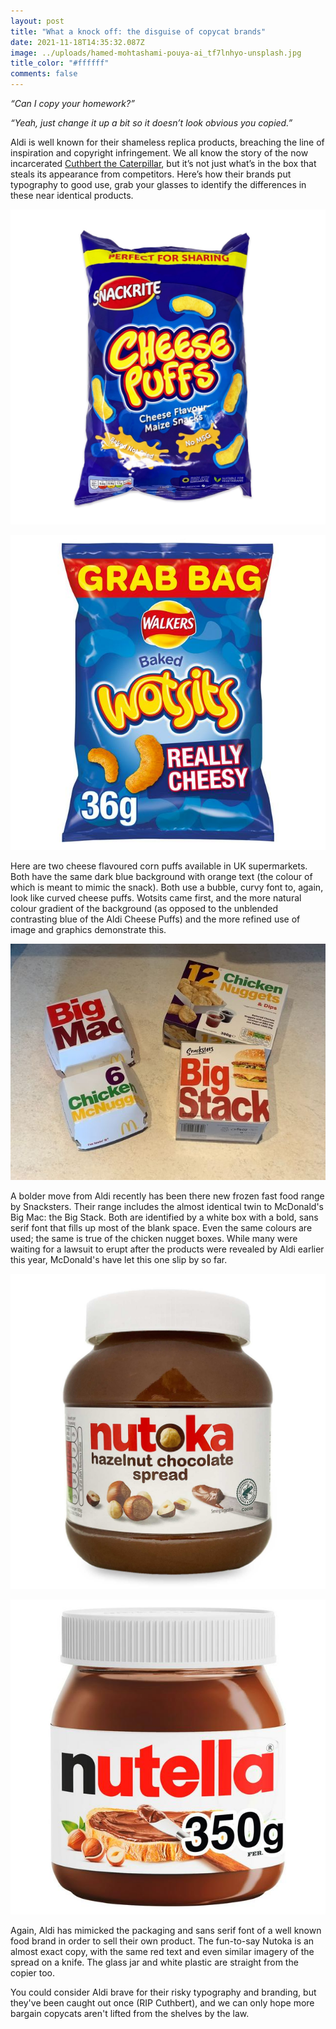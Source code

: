 ```yaml
---
layout: post
title: "What a knock off: the disguise of copycat brands"
date: 2021-11-18T14:35:32.087Z
image: ../uploads/hamed-mohtashami-pouya-ai_tf7lnhyo-unsplash.jpg
title_color: "#ffffff"
comments: false
---
```

*“Can I copy your homework?”*

*“Yeah, just change it up a bit so it doesn’t look obvious you copied.”*

Aldi is well known for their shameless replica products, breaching the line of inspiration and copyright infringement. We all know the story of the now incarcerated [Cuthbert the Caterpillar](https://www.chroniclelive.co.uk/news/tv/aldi-cuthbert-caterpillar-christmas-advert-22144600), but it’s not just what’s in the box that steals its appearance from competitors. Here’s how their brands put typography to good use, grab your glasses to identify the differences in these near identical products.

![](../uploads/cheese-puffs.png "Aldi's Cheese Puffs")

![](../uploads/wotsits.jpg "Walker's Wotsits")

 Here are two cheese flavoured corn puffs available in UK supermarkets. Both have the same dark blue background with orange text (the colour of which is meant to mimic the snack). Both use a bubble, curvy font to, again, look like curved cheese puffs. Wotsits came first, and the more natural colour gradient of the background (as opposed to the unblended contrasting blue of the Aldi Cheese Puffs) and the more refined use of image and graphics demonstrate this.

![Image: Kent Live](../uploads/0_i-compared-aldis-new-fast-food-range-to-mcdonalds-and-there-was-a-clear-winnerthe-supermarket-cha.jpg "McDonald's and Aldi's products side by side (Kent Live)")

A bolder move from Aldi recently has been there new frozen fast food range by Snacksters. Their range includes the almost identical twin to McDonald's Big Mac: the Big Stack. Both are identified by a white box with a bold, sans serif font that fills up most of the blank space. Even the same colours are used; the same is true of the chicken nugget boxes. While many were waiting for a lawsuit to erupt after the products were revealed by Aldi earlier this year, McDonald's have let this one slip by so far.

![](../uploads/nutoka.jpg "Aldi's Nutoka")

![](../uploads/nutella.jpg "A tub of Nutella")

Again, Aldi has mimicked the packaging and sans serif font of a well known food brand in order to sell their own product. The fun-to-say Nutoka is an almost exact copy, with the same red text and even similar imagery of the spread on a knife. The glass jar and white plastic are straight from the copier too.

You could consider Aldi brave for their risky typography and branding, but they've been caught out once (RIP Cuthbert), and we can only hope more bargain copycats aren't lifted from the shelves by the law.